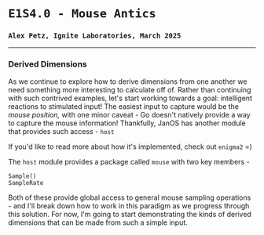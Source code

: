 # `E1S4.0 - Mouse Antics`
### `Alex Petz, Ignite Laboratories, March 2025`

---

### Derived Dimensions
As we continue to explore how to derive dimensions from one another we need something more interesting
to calculate off of.  Rather than continuing with such contrived examples, let's start working towards
a goal: intelligent reactions to stimulated input!  The easiest input to capture would be
the _mouse position,_ with one minor caveat - Go doesn't natively provide a way to capture the mouse
information!  Thankfully, JanOS has another module that provides such access - `host`

If you'd like to read more about how it's implemented, check out `enigma2` =)

The `host` module provides a package called `mouse` with two key members -

    Sample()
    SampleRate

Both of these provide global access to general mouse sampling operations - and I'll break down
how to work in this paradigm as we progress through this solution.  For now, I'm going to
start demonstrating the kinds of derived dimensions that can be made from such a simple input.